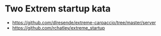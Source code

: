 # Two Extrem startup kata

 - https://github.com/dlresende/extreme-carpaccio/tree/master/server
 - https://github.com/rchatley/extreme_startup
 
 
